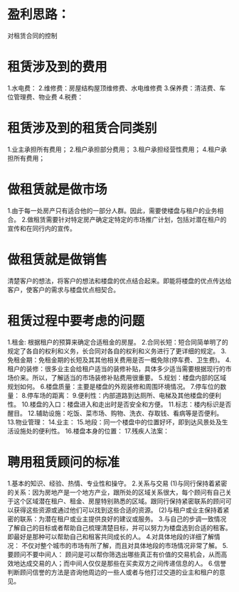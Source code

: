 # 盈利思路：
对租赁合同的控制

# 租赁涉及到的费用
1.水电费：
2.维修费：房屋结构屋顶维修费、水电维修费
3.保养费：清洁费、车位管理费、物业费
4.税费：

# 租赁涉及到的租赁合同类别
1.业主承担所有费用；
2.租户承担部分费用；
3.租户承担经营性费用；
4.租户承担所有费用；

# 做租赁就是做市场
1.由于每一处房产只有适合他的一部分人群。因此，需要使楼盘与租户的业务相合。
2.做租赁需要针对特定房产确定定特定的市场推广计划，包括对潜在租户的宣传和在同行内的宣传。

# 做租赁就是做销售
清楚客户的想法，将客户的想法和楼盘的优点结合起来。即能将楼盘的优点传达给客户，使客户的需求与楼盘优点相契合。

# 租赁过程中要考虑的问题
1.租金: 根据租户的预算来确定合适租金的房屋。
2.合同长短：短合同简单明了的规定了各自的权利和义务，长合同对各自的权利和义务进行了更详细的规定。
3.免租金期：免租金期的长短及其其他相关费用是否一概免除(停车费、卫生费)。
4.租户的装修：很多业主会给租户适当的装修补贴，具体多少适当需要根据现行的市场价来。所以，了解适当的市场装修补贴费用很重要。
5.规划：楼盘内部的区域规划如何。
6.楼盘质量：主要是楼盘的外观装修和周围环境情况。
7.停车位的数量：
8.停车场的距离：
9.便利性：内部道路到达厕所、电梯及其他楼盘的便利性。
10.楼盘的入口：楼盘进入和走出时是否安全和方便。
11.标志：楼内标识是否醒目。
12.辅助设施：吃饭、菜市场、购物、洗衣、存取钱、看病等是否便利。
13.物业管理：
14.业主：
15.地段：同一个楼盘中的位置好坏，即到达风景处及生活设施处的便利性。
16.楼盘本身的位置：
17.残疾人法案：
# 聘用租赁顾问的标准
1.基本的知识、经验、热情、专业性和操守。
2.关系与交易
  (1)与同行保持着紧密的关系：因为房地产是一个地方产业，跟所处的区域关系很大，每个顾问有自己关于这个区域潜在租户、租金、房屋特别熟悉的区域。跟同行保持紧密联系的顾问可以获得这些资源或通过他们可以找到这些合适的资源。
  (2)与租户或业主保持着紧密的联系：为潜在租户或业主提供良好的建议或服务。
3.与自己的步调一致情况
  了解自己的目标或者帮助自己梳理清楚目标，并可以努力为楼盘选到合适的租客。即最好是那种可以帮助自己和租客共同成长的人。
4.对具体地段的详细了解情况：
  不仅对整个城市的市场有所了解，而且对具体地段的市场情况非常了解。
5.要顾问不要中间人：
  顾问是可以帮你筛选出哪些真正有价值的交易机会，从而高效地达成交易的人；而中间人仅仅是那些在买卖双方之间传递信息的人。
6.信誉
  判断顾问信誉的方法是咨询他周边的一些人或者与他打过交道的业主和租户的意见。
